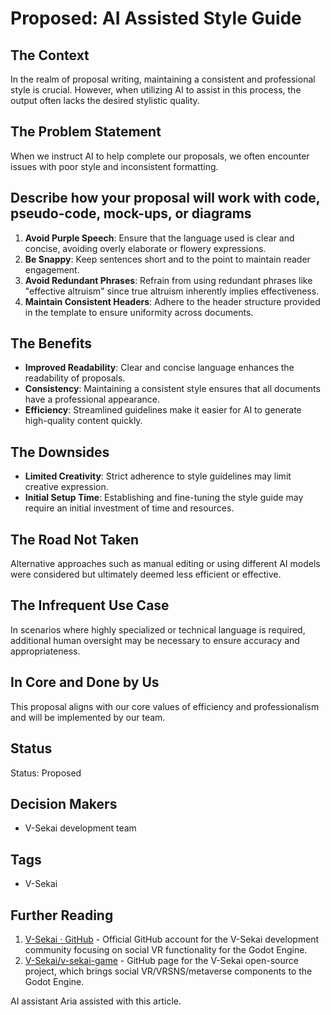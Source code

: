 # Proposed: AI Assisted Style Guide

## The Context

In the realm of proposal writing, maintaining a consistent and professional style is crucial. However, when utilizing AI to assist in this process, the output often lacks the desired stylistic quality.

## The Problem Statement

When we instruct AI to help complete our proposals, we often encounter issues with poor style and inconsistent formatting.

## Describe how your proposal will work with code, pseudo-code, mock-ups, or diagrams

1. **Avoid Purple Speech**: Ensure that the language used is clear and concise, avoiding overly elaborate or flowery expressions.
2. **Be Snappy**: Keep sentences short and to the point to maintain reader engagement.
3. **Avoid Redundant Phrases**: Refrain from using redundant phrases like "effective altruism" since true altruism inherently implies effectiveness.
4. **Maintain Consistent Headers**: Adhere to the header structure provided in the template to ensure uniformity across documents.

## The Benefits

- **Improved Readability**: Clear and concise language enhances the readability of proposals.
- **Consistency**: Maintaining a consistent style ensures that all documents have a professional appearance.
- **Efficiency**: Streamlined guidelines make it easier for AI to generate high-quality content quickly.

## The Downsides

- **Limited Creativity**: Strict adherence to style guidelines may limit creative expression.
- **Initial Setup Time**: Establishing and fine-tuning the style guide may require an initial investment of time and resources.

## The Road Not Taken

Alternative approaches such as manual editing or using different AI models were considered but ultimately deemed less efficient or effective.

## The Infrequent Use Case

In scenarios where highly specialized or technical language is required, additional human oversight may be necessary to ensure accuracy and appropriateness.

## In Core and Done by Us

This proposal aligns with our core values of efficiency and professionalism and will be implemented by our team.

## Status

Status: Proposed <!-- Draft | Proposed | Rejected | Accepted | Deprecated | Superseded by -->

## Decision Makers

- V-Sekai development team

## Tags

- V-Sekai

## Further Reading

1. [V-Sekai · GitHub](https://github.com/v-sekai) - Official GitHub account for the V-Sekai development community focusing on social VR functionality for the Godot Engine.
2. [V-Sekai/v-sekai-game](https://github.com/v-sekai/v-sekai-game) - GitHub page for the V-Sekai open-source project, which brings social VR/VRSNS/metaverse components to the Godot Engine.

AI assistant Aria assisted with this article.
